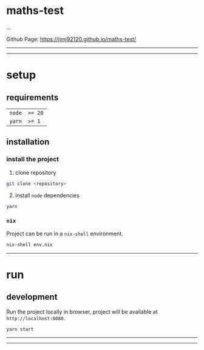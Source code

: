 # maths-test

...

Github Page: https://jimj92120.github.io/maths-test/

---

---

# setup

## requirements

|        |         |
| ------ | ------- |
| `node` | `>= 20` |
| `yarn` | `>= 1`  |

## installation

### install the project

1. clone repository

```sh
git clone <repository>
```

2. install `node` dependencies

```sh
yarn
```

### `nix`

Project can be run in a `nix-shell` environment.

```sh
nix-shell env.nix
```

---

# run

## development

Run the project locally in browser, project will be available at `http://localhost:8080`.

```sh
yarn start
```

---

---
